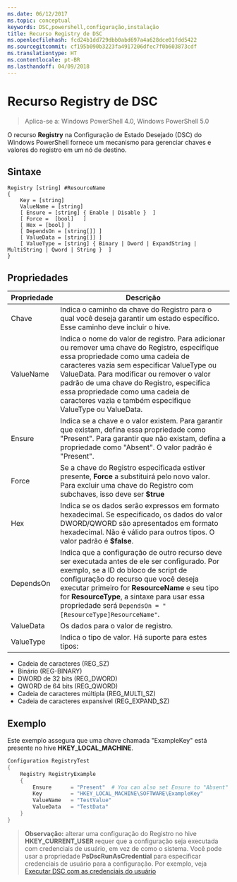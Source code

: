 ```yaml
---
ms.date: 06/12/2017
ms.topic: conceptual
keywords: DSC,powershell,configuração,instalação
title: Recurso Registry de DSC
ms.openlocfilehash: fcd24b1dd729dbb0abd697a4a628dce01fdd5422
ms.sourcegitcommit: cf195b090b3223fa4917206dfec7f0b603873cdf
ms.translationtype: HT
ms.contentlocale: pt-BR
ms.lasthandoff: 04/09/2018
---
```

# <a name="dsc-registry-resource"></a>Recurso Registry de DSC

> Aplica-se a: Windows PowerShell 4.0, Windows PowerShell 5.0

O recurso **Registry** na Configuração de Estado Desejado (DSC) do Windows PowerShell fornece um mecanismo para gerenciar chaves e valores do registro em um nó de destino.

## <a name="syntax"></a>Sintaxe

```
Registry [string] #ResourceName
{
    Key = [string]
    ValueName = [string]
    [ Ensure = [string] { Enable | Disable }  ]
    [ Force =  [bool]   ]
    [ Hex = [bool] ]
    [ DependsOn = [string[]] ]
    [ ValueData = [string[]] ]
    [ ValueType = [string] { Binary | Dword | ExpandString | MultiString | Qword | String }  ]
}
```

## <a name="properties"></a>Propriedades
|  Propriedade  |  Descrição   |
|---|---|
| Chave| Indica o caminho da chave do Registro para o qual você deseja garantir um estado específico. Esse caminho deve incluir o hive.|
| ValueName| Indica o nome do valor de registro. Para adicionar ou remover uma chave do Registro, especifique essa propriedade como uma cadeia de caracteres vazia sem especificar ValueType ou ValueData. Para modificar ou remover o valor padrão de uma chave do Registro, especifica essa propriedade como uma cadeia de caracteres vazia e também especifique ValueType ou ValueData.|
| Ensure| Indica se a chave e o valor existem. Para garantir que existam, defina essa propriedade como "Present". Para garantir que não existam, defina a propriedade como "Absent". O valor padrão é "Present".|
| Force| Se a chave do Registro especificada estiver presente, __Force__ a substituirá pelo novo valor. Para excluir uma chave do Registro com subchaves, isso deve ser __$true__|
| Hex| Indica se os dados serão expressos em formato hexadecimal. Se especificado, os dados do valor DWORD/QWORD são apresentados em formato hexadecimal. Não é válido para outros tipos. O valor padrão é __$false__.|
| DependsOn| Indica que a configuração de outro recurso deve ser executada antes de ele ser configurado. Por exemplo, se a ID do bloco de script de configuração do recurso que você deseja executar primeiro for __ResourceName__ e seu tipo for __ResourceType__, a sintaxe para usar essa propriedade será `DependsOn = "[ResourceType]ResourceName"`.|
| ValueData| Os dados para o valor de registro.|
| ValueType| Indica o tipo de valor. Há suporte para estes tipos:
<ul><li>Cadeia de caracteres (REG_SZ)</li>


<li>Binário (REG-BINARY)</li>


<li>DWORD de 32 bits (REG_DWORD)</li>


<li>QWORD de 64 bits (REG_QWORD)</li>


<li>Cadeia de caracteres múltipla (REG_MULTI_SZ)</li>


<li>Cadeia de caracteres expansível (REG_EXPAND_SZ)</li></ul>

## <a name="example"></a>Exemplo
Este exemplo assegura que uma chave chamada "ExampleKey" está presente no hive **HKEY\_LOCAL\_MACHINE**.
```powershell
Configuration RegistryTest
{
    Registry RegistryExample
    {
        Ensure      = "Present"  # You can also set Ensure to "Absent"
        Key         = "HKEY_LOCAL_MACHINE\SOFTWARE\ExampleKey"
        ValueName   = "TestValue"
        ValueData   = "TestData"
    }
}
```

>**Observação:** alterar uma configuração do Registro no hive **HKEY\_CURRENT\_USER** requer que a configuração seja executada com credenciais de usuário, em vez de como o sistema.
>Você pode usar a propriedade **PsDscRunAsCredential** para especificar credenciais de usuário para a configuração. Por exemplo, veja [Executar DSC com as credenciais do usuário](runAsUser.md)